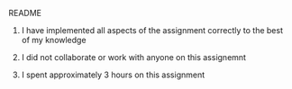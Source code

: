 README

1. I have implemented all aspects of the assignment correctly to the best
of my knowledge

2. I did not collaborate or work with anyone on this assignemnt

3. I spent approximately 3 hours on this assignment
